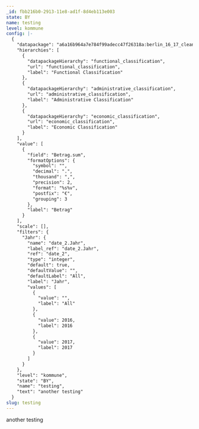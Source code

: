 ```yaml
---
_id: fbb216b0-2913-11e8-ad1f-8d4eb113e003
state: BY
name: testing
level: kommune
config: |-
  {
    "datapackage": "a6a16b964a7e784f99adecc47f26318a:berlin_16_17_clean",
    "hierarchies": [
      {
        "datapackageHierarchy": "functional_classification",
        "url": "functional_classification",
        "label": "Functional Classification"
      },
      {
        "datapackageHierarchy": "administrative_classification",
        "url": "administrative_classification",
        "label": "Administrative Classification"
      },
      {
        "datapackageHierarchy": "economic_classification",
        "url": "economic_classification",
        "label": "Economic Classification"
      }
    ],
    "value": [
      {
        "field": "Betrag.sum",
        "formatOptions": {
          "symbol": "",
          "decimal": ".",
          "thousand": ",",
          "precision": 2,
          "format": "%s%v",
          "postfix": "€",
          "grouping": 3
        },
        "label": "Betrag"
      }
    ],
    "scale": [],
    "filters": {
      "Jahr": {
        "name": "date_2.Jahr",
        "label_ref": "date_2.Jahr",
        "ref": "date_2",
        "type": "integer",
        "default": true,
        "defaultValue": "",
        "defaultLabel": "All",
        "label": "Jahr",
        "values": [
          {
            "value": "",
            "label": "All"
          },
          {
            "value": 2016,
            "label": 2016
          },
          {
            "value": 2017,
            "label": 2017
          }
        ]
      }
    },
    "level": "kommune",
    "state": "BY",
    "name": "testing",
    "text": "another testing"
  }
slug: testing
---
```

another testing

